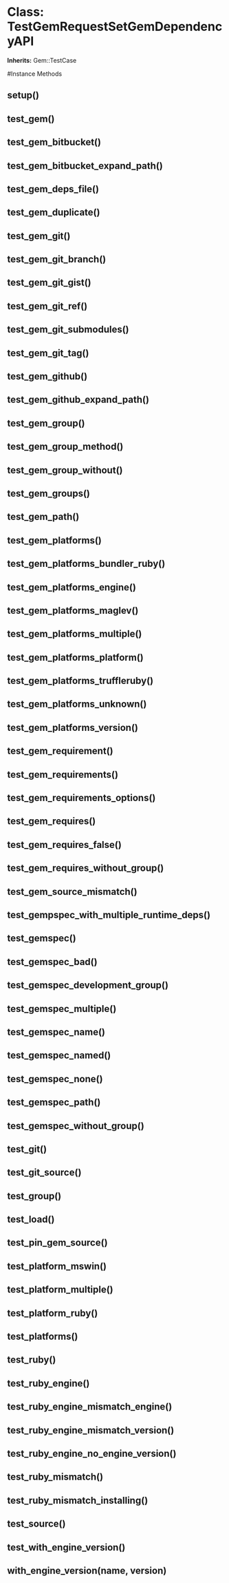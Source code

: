 # Class: TestGemRequestSetGemDependencyAPI
**Inherits:** Gem::TestCase
    




#Instance Methods
## setup() [](#method-i-setup)

## test_gem() [](#method-i-test_gem)

## test_gem_bitbucket() [](#method-i-test_gem_bitbucket)

## test_gem_bitbucket_expand_path() [](#method-i-test_gem_bitbucket_expand_path)

## test_gem_deps_file() [](#method-i-test_gem_deps_file)

## test_gem_duplicate() [](#method-i-test_gem_duplicate)

## test_gem_git() [](#method-i-test_gem_git)

## test_gem_git_branch() [](#method-i-test_gem_git_branch)

## test_gem_git_gist() [](#method-i-test_gem_git_gist)

## test_gem_git_ref() [](#method-i-test_gem_git_ref)

## test_gem_git_submodules() [](#method-i-test_gem_git_submodules)

## test_gem_git_tag() [](#method-i-test_gem_git_tag)

## test_gem_github() [](#method-i-test_gem_github)

## test_gem_github_expand_path() [](#method-i-test_gem_github_expand_path)

## test_gem_group() [](#method-i-test_gem_group)

## test_gem_group_method() [](#method-i-test_gem_group_method)

## test_gem_group_without() [](#method-i-test_gem_group_without)

## test_gem_groups() [](#method-i-test_gem_groups)

## test_gem_path() [](#method-i-test_gem_path)

## test_gem_platforms() [](#method-i-test_gem_platforms)

## test_gem_platforms_bundler_ruby() [](#method-i-test_gem_platforms_bundler_ruby)

## test_gem_platforms_engine() [](#method-i-test_gem_platforms_engine)

## test_gem_platforms_maglev() [](#method-i-test_gem_platforms_maglev)

## test_gem_platforms_multiple() [](#method-i-test_gem_platforms_multiple)

## test_gem_platforms_platform() [](#method-i-test_gem_platforms_platform)

## test_gem_platforms_truffleruby() [](#method-i-test_gem_platforms_truffleruby)

## test_gem_platforms_unknown() [](#method-i-test_gem_platforms_unknown)

## test_gem_platforms_version() [](#method-i-test_gem_platforms_version)

## test_gem_requirement() [](#method-i-test_gem_requirement)

## test_gem_requirements() [](#method-i-test_gem_requirements)

## test_gem_requirements_options() [](#method-i-test_gem_requirements_options)

## test_gem_requires() [](#method-i-test_gem_requires)

## test_gem_requires_false() [](#method-i-test_gem_requires_false)

## test_gem_requires_without_group() [](#method-i-test_gem_requires_without_group)

## test_gem_source_mismatch() [](#method-i-test_gem_source_mismatch)

## test_gempspec_with_multiple_runtime_deps() [](#method-i-test_gempspec_with_multiple_runtime_deps)

## test_gemspec() [](#method-i-test_gemspec)

## test_gemspec_bad() [](#method-i-test_gemspec_bad)

## test_gemspec_development_group() [](#method-i-test_gemspec_development_group)

## test_gemspec_multiple() [](#method-i-test_gemspec_multiple)

## test_gemspec_name() [](#method-i-test_gemspec_name)

## test_gemspec_named() [](#method-i-test_gemspec_named)

## test_gemspec_none() [](#method-i-test_gemspec_none)

## test_gemspec_path() [](#method-i-test_gemspec_path)

## test_gemspec_without_group() [](#method-i-test_gemspec_without_group)

## test_git() [](#method-i-test_git)

## test_git_source() [](#method-i-test_git_source)

## test_group() [](#method-i-test_group)

## test_load() [](#method-i-test_load)

## test_pin_gem_source() [](#method-i-test_pin_gem_source)

## test_platform_mswin() [](#method-i-test_platform_mswin)

## test_platform_multiple() [](#method-i-test_platform_multiple)

## test_platform_ruby() [](#method-i-test_platform_ruby)

## test_platforms() [](#method-i-test_platforms)

## test_ruby() [](#method-i-test_ruby)

## test_ruby_engine() [](#method-i-test_ruby_engine)

## test_ruby_engine_mismatch_engine() [](#method-i-test_ruby_engine_mismatch_engine)

## test_ruby_engine_mismatch_version() [](#method-i-test_ruby_engine_mismatch_version)

## test_ruby_engine_no_engine_version() [](#method-i-test_ruby_engine_no_engine_version)

## test_ruby_mismatch() [](#method-i-test_ruby_mismatch)

## test_ruby_mismatch_installing() [](#method-i-test_ruby_mismatch_installing)

## test_source() [](#method-i-test_source)

## test_with_engine_version() [](#method-i-test_with_engine_version)

## with_engine_version(name, version) [](#method-i-with_engine_version)

